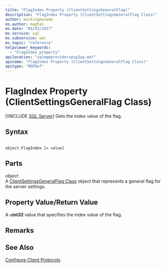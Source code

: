 ```yaml
---
title: "FlagIndex Property (ClientSettingsGeneralFlag)"
description: "FlagIndex Property (ClientSettingsGeneralFlag Class)"
author: markingmyname
ms.author: maghan
ms.date: "03/03/2017"
ms.service: sql
ms.subservice: wmi
ms.topic: "reference"
helpviewer_keywords:
  - "FlagIndex property"
apilocation: "sqlmgmproviderxpsp2up.mof"
apiname: "FlagIndex Property (ClientSettingsGeneralFlag Class)"
apitype: "MOFDef"
---
```

# FlagIndex Property (ClientSettingsGeneralFlag Class)
[!INCLUDE [SQL Server](../../../includes/applies-to-version/sqlserver.md)]
  Gets the index value of the flag.  
  
## Syntax  
  
```  
  
object.FlagIndex [= value]  
```  
  
## Parts  
 *object*  
 A [ClientSettingsGeneralFlag Class](../../../relational-databases/wmi-provider-configuration-classes/clientsettingsgeneralflag-class/clientsettingsgeneralflag-class.md) object that represents a general flag for the server settings.  
  
## Property Value/Return Value  
 A u**int32** value that specifies the index value of the flag.  
  
## Remarks  
  
## See Also  
 [Configure Client Protocols](../../../database-engine/configure-windows/configure-client-protocols.md)  
  

